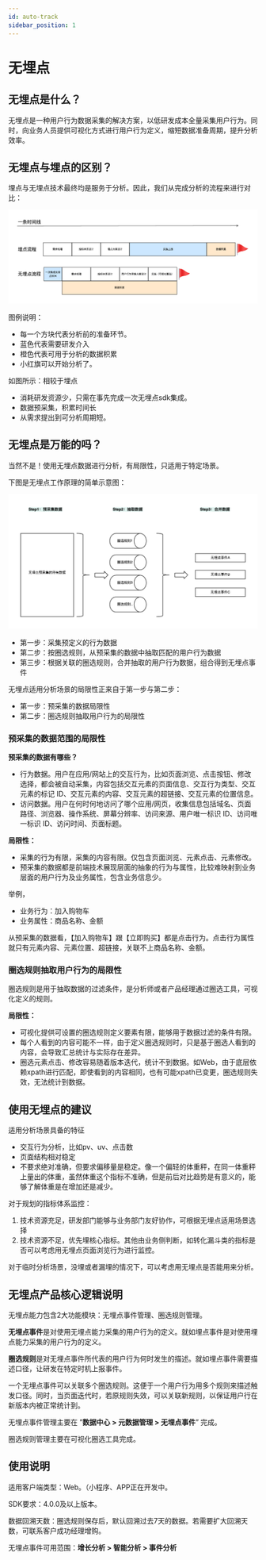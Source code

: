 ```yaml
---
id: auto-track
sidebar_position: 1
---
```


# 无埋点

## 无埋点是什么？

无埋点是一种用户行为数据采集的解决方案，以低研发成本全量采集用户行为。同时，向业务人员提供可视化方式进行用户行为定义，缩短数据准备周期，提升分析效率。

## 无埋点与埋点的区别？

埋点与无埋点技术最终均是服务于分析。因此，我们从完成分析的流程来进行对比：

![图 5](/img/fenxiliucheng1_README.png)  

图例说明：

* 每一个方块代表分析前的准备环节。
* 蓝色代表需要研发介入
* 橙色代表可用于分析的数据积累
* 小红旗可以开始分析了。

如图所示：相较于埋点

* 消耗研发资源少，只需在事先完成一次无埋点sdk集成。
* 数据预采集，积累时间长
* 从需求提出到可分析周期短。

## 无埋点是万能的吗？

当然不是！使用无埋点数据进行分析，有局限性，只适用于特定场景。

下图是无埋点工作原理的简单示意图：

![图 8](/img/shujuliu_README.png)  

* 第一步：采集预定义的行为数据
* 第二步：按圈选规则，从预采集的数据中抽取匹配的用户行为数据
* 第三步：根据关联的圈选规则，合并抽取的用户行为数据，组合得到无埋点事件

无埋点适用分析场景的局限性正来自于第一步与第二步：

* 第一步：预采集的数据局限性
* 第二步：圈选规则抽取用户行为的局限性

### 预采集的数据范围的局限性

**预采集的数据有哪些？**

* 行为数据。用户在应用/网站上的交互行为，比如页面浏览、点击按钮、修改选择，都会被自动采集，内容包括交互元素的页面信息、交互行为类型、交互元素的标记 ID、交互元素的内容、交互元素的超链接、交互元素的位置信息。
* 访问数据。用户在何时何地访问了哪个应用/网页，收集信息包括域名、页面路径、浏览器、操作系统、屏幕分辨率、访问来源、用户唯一标识 ID、访问唯一标识 ID、访问时间、页面标题。

**局限性：**

* 采集的行为有限，采集的内容有限。仅包含页面浏览、元素点击、元素修改。
* 预采集的数据都是前端技术展现层面的抽象的行为与属性，比较难映射到业务层面的用户行为及业务属性，包含业务信息少。
  
举例，

* 业务行为：加入购物车
* 业务属性：商品名称、金额

从预采集的数据看，【加入购物车】跟【立即购买】都是点击行为。点击行为属性就只有元素内容、元素位置、超链接，关联不上商品名称、金额。

### 圈选规则抽取用户行为的局限性

圈选规则是用于抽取数据的过滤条件，是分析师或者产品经理通过圈选工具，可视化定义的规则。

**局限性：**

* 可视化提供可设置的圈选规则定义要素有限，能够用于数据过滤的条件有限。
* 每个人看到的内容可能不一样，由于定义圈选规则时，只是基于圈选人看到的内容，会导致汇总统计与实际存在差异。
* 圈选元素点击、修改容易随着版本迭代，统计不到数据。如Web，由于底层依赖xpath进行匹配，即使看到的内容相同，也有可能xpath已变更，圈选规则失效，无法统计到数据。

## 使用无埋点的建议

适用分析场景具备的特征

* 交互行为分析，比如pv、uv、点击数
* 页面结构相对稳定
* 不要求绝对准确，但要求偏移量是稳定。像一个偏轻的体重秤，在同一体重秤上量出的体重，虽然体重这个指标不准确，但是前后对比趋势是有意义的，能够了解体重是在增加还是减少。

对于规划的指标体系监控：

1. 技术资源充足，研发部门能够与业务部门友好协作，可根据无埋点适用场景选择
2. 技术资源不足，优先埋核心指标。其他由业务侧判断，如转化漏斗类的指标是否可以考虑用无埋点页面浏览行为进行监控。

对于临时分析场景，没埋或者漏埋的情况下，可以考虑用无埋点是否能用来分析。

## 无埋点产品核心逻辑说明

无埋点能力包含2大功能模块：无埋点事件管理、圈选规则管理。

**无埋点事件**是对使用无埋点能力采集的用户行为的定义。就如埋点事件是对使用埋点能力采集的用户行为的定义。

**圈选规则**是对无埋点事件所代表的用户行为何时发生的描述。就如埋点事件需要描述口径，让研发在特定时机上报事件。

一个无埋点事件可以关联多个圈选规则。这便于一个用户行为用多个规则来描述触发口径。同时，当页面迭代时，若原规则失效，可以关联新规则，以保证用户行在新版本内被正常统计到。

无埋点事件管理主要在 ”**数据中心 > 元数据管理 > 无埋点事件**” 完成。

圈选规则管理主要在可视化圈选工具完成。

## 使用说明

适用客户端类型：Web。（小程序、APP正在开发中。

SDK要求：4.0.0及以上版本。

数据回溯天数：圈选规则保存后，默认回溯过去7天的数据。若需要扩大回溯天数，可联系客户成功经理增购。

无埋点事件可用范围：**增长分析 > 智能分析 > 事件分析**